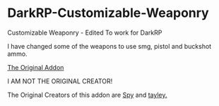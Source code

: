 DarkRP-Customizable-Weaponry
============================

Customizable Weaponry - Edited To work for DarkRP

I have changed some of the weapons to use smg, pistol and buckshot ammo.

<a href="http://steamcommunity.com/sharedfiles/filedetails/?id=143193342">The Original Addon</a>

I AM NOT THE ORIGINAL CREATOR!

The Original Creators of this addon are <a href="http://steamcommunity.com/id/ifenerv">Spy</a> and <a href="http://steamcommunity.com/id/tayleyisthebestey">tayley.</a> 